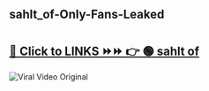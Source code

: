 
 ## sahlt_of-Only-Fans-Leaked

# <h2><a href="https://clipsfans.com/sahlt_of&ref=git">🔗 Click to LINKS ⏩⏩ 👉 🟢 sahlt of </a></h2>

<a href="https://clipsfans.com/sahlt_of&ref=git" rel="nofollow" data-target="animated-image.originalLink"><img src="https://i.ibb.co.com/xMMVF88/686577567.gif" alt="Viral Video Original" style="max-width: 100%; display: inline-block;" data-target="animated-image.originalImage"></a>
